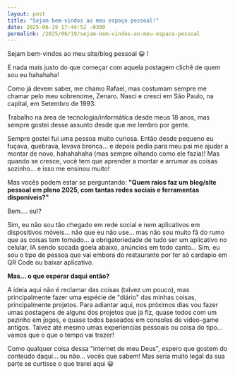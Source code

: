 ```yaml
---
layout: post
title: "Sejam bem-vindos ao meu espaço pessoal!"
date: 2025-06-19 17:44:52 -0300
permalink: /2025/06/19/sejam-bem-vindos-ao-meu-espaco-pessoal
---
```


Sejam bem-vindos ao meu site/blog pessoal 😀 !

E nada mais justo do que começar com aquela postagem clichê de quem sou eu hahahaha!

Como já devem saber, me chamo Rafael, mas costumam sempre me chamar pelo meu sobrenome, Zenaro. Nasci e cresci em São Paulo, na capital, em Setembro de 1993.

Trabalho na área de tecnologia/informática desde meus 18 anos, mas sempre gostei desse assunto desde que me lembro por gente.

Sempre gostei fui uma pessoa muito curiosa. Então desde pequeno eu fuçava, quebrava, levava bronca... e depois pedia para meu pai me ajudar a montar de novo, hahahahaha (mas sempre olhando como ele fazia)! Mas quando se cresce, você tem que aprender a montar e arrumar as coisas sozinho... e isso me ensinou muito!

Mas vocês podem estar se perguntando: **"Quem raios faz um blog/site pessoal em pleno 2025, com tantas redes sociais e ferramentas disponíveis?"**

Bem.... eu!?

Sim, eu não sou tão chegado em rede social e nem aplicativos em dispositivos móveis... não que eu não use... mas não sou muito fã do rumo que as coisas tem tomado... a obrigatoriedade de tudo ser um aplicativo no celular, IA sendo socada goela abaixo, anúncios em todo canto... Sim, eu sou o tipo de pessoa que vai embora do restaurante por ter só cardapio em QR Code ou baixar aplicativo. 

**Mas... o que esperar daqui então?**

A ideia aqui não é reclamar das coisas (talvez um pouco), mas principalmente fazer uma espécie de "diário" das minhas coisas, principalmente projetos. Para adiantar aqui, nos próximos dias vou fazer umas postagens de alguns dos projetos que ja fiz, quase todos com um pezinho em jogos, e quase todos baseados em consoles de video-game antigos.
Talvez até mesmo umas experiencias pessoais ou coisa do tipo... vamos que o que o tempo vai trazer!

Como qualquer coisa dessa "internet de meu Deus", espero que gostem do conteúdo daqui... ou não... vocês que sabem! Mas seria muito legal da sua parte se curtisse o que trarei aqui 😀
